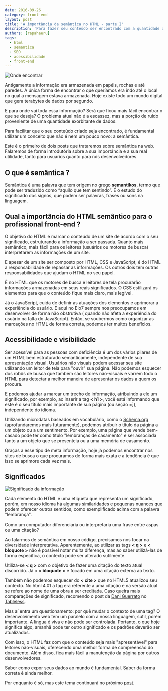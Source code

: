 ```yaml
---
date: 2016-09-26
category: front-end
layout: post
title: 'A importância da semântica no HTML - parte I'
description: 'Para fazer seu conteúdo ser encontrado com a quantidade de informações geradas nos dias de hoje, se torna fundamental sabermos utilizar o conceito da semântica.'
authors: [rapahaeru]
tags:
  - html
  - semantica
  - SEO
  - acessibilidade
  - front-end
---
```


![Onde encontrar](../images/html-semantico1-01.jpg)

Antigamente a informação era armazenada em papéis, rochas e até paredes. A única forma de encontrar o que queríamos era indo até o local no qual a mensagem estava armazenada. Hoje existe todo um mundo digital que gera terabytes de dados por segundo.

E para onde vai toda essa informação? Será que ficou mais fácil encontrar o que se deseja? O problema atual não é a escassez, mas a porção de ruído proveniente de uma quantidade exorbitante de dados.

Para facilitar que o seu conteúdo criado seja encontrado, é fundamental utilizar um conceito que não é nem um pouco novo: a semântica.

Este é o primeiro de dois posts que trataremos sobre semântica na web. Falaremos de forma introdutória sobre a sua importância e a sua real utilidade, tanto para usuários quanto para nós desenvolvedores.

## O que é semântica ?
Semântica é uma palavra que tem origem no grego **semantikos**, termo que pode ser traduzido como “aquilo que tem sentindo”. É o estudo do significado dos signos, que podem ser palavras, frases ou sons na linguagem.

## Qual a importância do HTML semântico para o profissional front-end ?
O objetivo do HTML é marcar o conteúdo de um site de acordo com o seu significado, estruturando a informação a ser passada. Quanto mais semântico, mais fácil para os leitores (usuários ou motores de busca) interpretarem as informações de um site.

E apesar de um site ser composto por HTML, CSS e JavaScript, é do HTML a responsabilidade de repassar as informações. Os outros dois têm outras responsabilidades que ajudam o HTML no seu papel.

É no HTML que os motores de busca e leitores de tela procurarão informações armazenadas em seus reais significados. O CSS estilizará os elementos para que o conteúdo fique mais claro, mais legível.

Já o JavaScript, cuida de definir as atuações dos elementos e aprimorar a experiência do usuário. E aqui no Elo7 sempre nos preocupamos em desenvolver de forma não obstrutiva ( quando não afeta a experiência do usuário na falta do JavaScript). Então, se soubermos como organizar as marcações no HTML de forma correta, podemos ter muitos benefícios.

## Acessibilidade e visibilidade
Ser acessível para as pessoas com deficiência é um dos vários pilares de um HTML bem estruturado semanticamente, independente de sua apresentação visual. Usuários não visuais podem acessar seu site utilizando um leitor de tela para "ouvir" sua página. Não podemos esquecer dos robôs de busca que também são leitores não-visuais e varrem todo o HTML para detectar a melhor maneira de apresentar os dados a quem os procura.

E podemos ajudar a marcar um trecho de informação, atribuindo a ele um significado, por exemplo, ao inserir a tag **< h1 >**, você está informando que este é o seu título mais importante de sua página (ou seção =]), independente do idioma.

Utilizando microdatas baseados em vocabulário, como o [Schema.org](https://schema.org/) (aprofundaremos mais futuramente), podemos atribuir o título da página a um objeto ou a um sentimento. Por exemplo, uma página que vende bem-casado pode ter como título "lembranças de casamento" e ser associada tanto a um objeto que se presenteia ou a uma memória de casamento.

Graças a esse tipo de meta informação, hoje já podemos encontrar nos sites de busca o que procuramos de forma mais exata e a tendência é que isso se aprimore cada vez mais.

## Significados
![Significado da informação](../images/html-semantico1-02.jpg)

Cada elemento do HTML é uma etiqueta que representa um significado, porém, em nosso idioma há algumas similaridades e pequenas nuances que podem oferecer outros sentidos, como exemplificado acima com a palavra "lembrança".

Como um computador diferenciaria ou interpretaria uma frase entre aspas ou uma citação?

Ao falarmos de semântica em nosso código, precisamos nos focar na diversidade interpretativa. Aparentemente, ao utilizar as tags **< q >** e **< bloquote >** não é possível notar muita diferença, mas ao saber utilizá-las de forma específica, o contexto pode ser alterado sutilmente.

Utiliza-se **< q >** com o objetivo de fazer uma citação do texto atual discorrido. Já o **< bloquote >** é focado em uma citação externa ao texto.

Também não podemos esquecer do **< cite >** que no HTML5 atualizou seu contexto. No html 4.01 a tag era referente a uma citação e na versão atual se refere ao nome de uma obra a ser creditada. Caso queira mais comparações de significado, recomendo o post da [Dani Guerrato](https://twitter.com/daniguerrato?lang=pt)  no [Tableless](http://tableless.com.br/semantica-padroes-e-o-que-voce-tem-a-ver-com-isto/).

Mas aí entra um questionamento:  por quê mudar o contexto de uma tag? O desenvolvimento web tem um paralelo com a nossa linguagem, sutil, porém importante. A língua é viva e não pode ser controlada. Portanto, o que hoje significa algo, amanhã pode ter outro significado e os padrões deverão ser atualizados.

Com isso, o HTML faz com que o conteúdo seja mais "apresentável" para leitores não-visuais, oferecendo uma melhor forma de compreensão do documento. Além disso, fica mais fácil a manutenção da página por outros desenvolvedores.

Saber como expor seus dados ao mundo é fundamental. Saber da forma correta é ainda melhor.

Por enquanto é só, mas este tema continuará no próximo [post](/html-semantico-2/).
